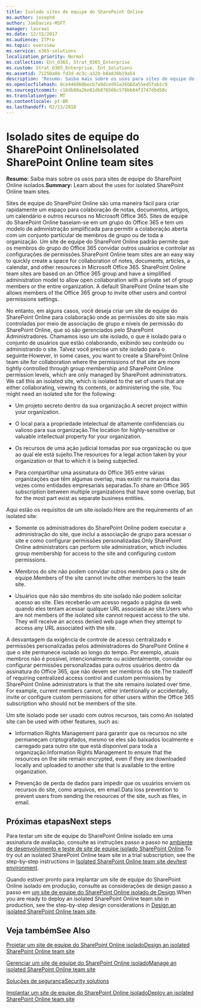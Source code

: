 ```yaml
---
title: Isolado sites de equipe do SharePoint Online
ms.author: josephd
author: JoeDavies-MSFT
manager: laurawi
ms.date: 12/15/2017
ms.audience: ITPro
ms.topic: overview
ms.service: o365-solutions
localization_priority: Normal
ms.collection: Ent_O365, Strat_O365_Enterprise
ms.custom: Strat_O365_Enterprise, Ent_Solutions
ms.assetid: 71250a04-fd2d-4c3c-a32b-b8a838b19a54
description: 'Resumo: Saiba mais sobre os usos para sites de equipe do SharePoint Online isolados.'
ms.openlocfilehash: 0ce446860becb7a9dced91e26b6da55ed5fab1c9
ms.sourcegitcommit: c16db80a2be81db876566c578bb04f3747dbd50c
ms.translationtype: MT
ms.contentlocale: pt-BR
ms.lasthandoff: 02/13/2018
---
```

# <a name="isolated-sharepoint-online-team-sites"></a><span data-ttu-id="2d3b7-103">Isolado sites de equipe do SharePoint Online</span><span class="sxs-lookup"><span data-stu-id="2d3b7-103">Isolated SharePoint Online team sites</span></span>

 <span data-ttu-id="2d3b7-104">**Resumo:** Saiba mais sobre os usos para sites de equipe do SharePoint Online isolados.</span><span class="sxs-lookup"><span data-stu-id="2d3b7-104">**Summary:** Learn about the uses for isolated SharePoint Online team sites.</span></span>
  
<span data-ttu-id="2d3b7-p101">Sites de equipe do SharePoint Online são uma maneira fácil para criar rapidamente um espaço para colaboração de notas, documentos, artigos, um calendário e outros recursos no Microsoft Office 365. Sites de equipe do SharePoint Online baseiam-se em um grupo do Office 365 e tem um modelo de administração simplificada para permitir a colaboração aberta com um conjunto particular de membros de grupo ou de toda a organização. Um site de equipe do SharePoint Online padrão permite que os membros do grupo do Office 365 convidar outros usuários e controlar as configurações de permissões.</span><span class="sxs-lookup"><span data-stu-id="2d3b7-p101">SharePoint Online team sites are an easy way to quickly create a space for collaboration of notes, documents, articles, a calendar, and other resources in Microsoft Office 365. SharePoint Online team sites are based on an Office 365 group and have a simplified administration model to allow open collaboration with a private set of group members or the entire organization. A default SharePoint Online team site allows members of the Office 365 group to invite other users and control permissions settings.</span></span>
  
<span data-ttu-id="2d3b7-p102">No entanto, em alguns casos, você deseja criar um site de equipe do SharePoint Online para colaboração onde as permissões do site são mais controladas por meio de associação de grupo e níveis de permissão do SharePoint Online, que só são gerenciados pelo SharePoint Administradores. Chamamos isso um site isolado, o que é isolado para o conjunto de usuários que estão colaborando, exibindo seu conteúdo ou administrando o site. Talvez você precise um site isolado para o seguinte:</span><span class="sxs-lookup"><span data-stu-id="2d3b7-p102">However, in some cases, you want to create a SharePoint Online team site for collaboration where the permissions of that site are more tightly controlled through group membership and SharePoint Online permission levels, which are only managed by SharePoint administrators. We call this an isolated site, which is isolated to the set of users that are either collaborating, viewing its contents, or administering the site. You might need an isolated site for the following:</span></span>
  
- <span data-ttu-id="2d3b7-111">Um projeto secreto dentro da sua organização.</span><span class="sxs-lookup"><span data-stu-id="2d3b7-111">A secret project within your organization.</span></span>
    
- <span data-ttu-id="2d3b7-112">O local para a propriedade intelectual de altamente confidenciais ou valioso para sua organização.</span><span class="sxs-lookup"><span data-stu-id="2d3b7-112">The location for highly-sensitive or valuable intellectual property for your organization.</span></span>
    
- <span data-ttu-id="2d3b7-113">Os recursos de uma ação judicial tomadas por sua organização ou que ao qual ele está sujeito.</span><span class="sxs-lookup"><span data-stu-id="2d3b7-113">The resources for a legal action taken by your organization or that to which it is being subjected.</span></span>
    
- <span data-ttu-id="2d3b7-114">Para compartilhar uma assinatura do Office 365 entre várias organizações que têm algumas overlap, mas existir na maioria das vezes como entidades empresariais separadas.</span><span class="sxs-lookup"><span data-stu-id="2d3b7-114">To share an Office 365 subscription between multiple organizations that have some overlap, but for the most part exist as separate business entities.</span></span>
    
<span data-ttu-id="2d3b7-115">Aqui estão os requisitos de um site isolado:</span><span class="sxs-lookup"><span data-stu-id="2d3b7-115">Here are the requirements of an isolated site:</span></span>
  
- <span data-ttu-id="2d3b7-116">Somente os administradores do SharePoint Online podem executar a administração do site, que inclui a associação de grupo para acessar o site e como configurar permissões personalizadas.</span><span class="sxs-lookup"><span data-stu-id="2d3b7-116">Only SharePoint Online administrators can perform site administration, which includes group membership for access to the site and configuring custom permissions.</span></span>
    
- <span data-ttu-id="2d3b7-117">Membros do site não podem convidar outros membros para o site de equipe.</span><span class="sxs-lookup"><span data-stu-id="2d3b7-117">Members of the site cannot invite other members to the team site.</span></span>
    
- <span data-ttu-id="2d3b7-p103">Usuários que não são membros do site isolado não podem solicitar acesso ao site. Eles receberão um acesso negado a página da web quando eles tentam acessar qualquer URL associada ao site.</span><span class="sxs-lookup"><span data-stu-id="2d3b7-p103">Users who are not members of the isolated site cannot request access to the site. They will receive an access denied web page when they attempt to access any URL associated with the site.</span></span>
    
<span data-ttu-id="2d3b7-p104">A desvantagem da exigência de controle de acesso centralizado e permissões personalizadas pelos administradores do SharePoint Online é que o site permanece isolado ao longo do tempo. Por exemplo, atuais membros não é possível, intencionalmente ou acidentalmente, convidar ou configurar permissões personalizadas para outros usuários dentro da assinatura do Office 365, que não devem ser membros do site.</span><span class="sxs-lookup"><span data-stu-id="2d3b7-p104">The tradeoff of requiring centralized access control and custom permissions by SharePoint Online administrators is that the site remains isolated over time. For example, current members cannot, either intentionally or accidentally, invite or configure custom permissions for other users within the Office 365 subscription who should not be members of the site.</span></span>
  
<span data-ttu-id="2d3b7-122">Um site isolado pode ser usado com outros recursos, tais como:</span><span class="sxs-lookup"><span data-stu-id="2d3b7-122">An isolated site can be used with other features, such as:</span></span>
  
- <span data-ttu-id="2d3b7-123">Information Rights Management para garantir que os recursos no site permaneçam criptografados, mesmo se eles são baixados localmente e carregado para outro site que está disponível para toda a organização.</span><span class="sxs-lookup"><span data-stu-id="2d3b7-123">Information Rights Management to ensure that the resources on the site remain encrypted, even if they are downloaded locally and uploaded to another site that is available to the entire organization.</span></span>
    
- <span data-ttu-id="2d3b7-124">Prevenção de perda de dados para impedir que os usuários enviem os recursos do site, como arquivos, em email.</span><span class="sxs-lookup"><span data-stu-id="2d3b7-124">Data loss prevention to prevent users from sending the resources of the site, such as files, in email.</span></span>
    
## <a name="next-steps"></a><span data-ttu-id="2d3b7-125">Próximas etapas</span><span class="sxs-lookup"><span data-stu-id="2d3b7-125">Next steps</span></span>

<span data-ttu-id="2d3b7-126">Para testar um site de equipe do SharePoint Online isolado em uma assinatura de avaliação, consulte as instruções passo a passo no [ambiente de desenvolvimento e teste de site de equipe isolado SharePoint Online](isolated-sharepoint-online-team-site-dev-test-environment.md).</span><span class="sxs-lookup"><span data-stu-id="2d3b7-126">To try out an isolated SharePoint Online team site in a trial subscription, see the step-by-step instructions in [Isolated SharePoint Online team site dev/test environment](isolated-sharepoint-online-team-site-dev-test-environment.md).</span></span>
  
<span data-ttu-id="2d3b7-127">Quando estiver pronto para implantar um site de equipe do SharePoint Online isolado em produção, consulte as considerações de design passo a passo em [um site de equipe do SharePoint Online isolado de Design](design-an-isolated-sharepoint-online-team-site.md).</span><span class="sxs-lookup"><span data-stu-id="2d3b7-127">When you are ready to deploy an isolated SharePoint Online team site in production, see the step-by-step design considerations in [Design an isolated SharePoint Online team site](design-an-isolated-sharepoint-online-team-site.md).</span></span>
  
## <a name="see-also"></a><span data-ttu-id="2d3b7-128">Veja também</span><span class="sxs-lookup"><span data-stu-id="2d3b7-128">See Also</span></span>

[<span data-ttu-id="2d3b7-129">Projetar um site de equipe do SharePoint Online isolado</span><span class="sxs-lookup"><span data-stu-id="2d3b7-129">Design an isolated SharePoint Online team site</span></span>](design-an-isolated-sharepoint-online-team-site.md)
  
[<span data-ttu-id="2d3b7-130">Gerenciar um site de equipe do SharePoint Online isolado</span><span class="sxs-lookup"><span data-stu-id="2d3b7-130">Manage an isolated SharePoint Online team site</span></span>](manage-an-isolated-sharepoint-online-team-site.md)
  
[<span data-ttu-id="2d3b7-131">Soluções de segurança</span><span class="sxs-lookup"><span data-stu-id="2d3b7-131">Security solutions</span></span>](security-solutions.md)

[<span data-ttu-id="2d3b7-132">Implantar um site de equipe do SharePoint Online isolado</span><span class="sxs-lookup"><span data-stu-id="2d3b7-132">Deploy an isolated SharePoint Online team site</span></span>](deploy-an-isolated-sharepoint-online-team-site.md)


